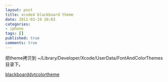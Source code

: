 ```yaml
---
layout: post
title: xcode4 blackboard theme
date: 2011-03-19 10:03
categories:
- iphone
tags: []
published: true
comments: true
---
```

<p><p>把theme拷贝到 ~/Library/Developer/Xcode/UserData/FontAndColorThemes 目录下。</p>
<p><a href="http://phaibin.72pines.com/files/2011/03/blackboarddvtcolortheme.zip">blackboarddvtcolortheme</a></p></p>
